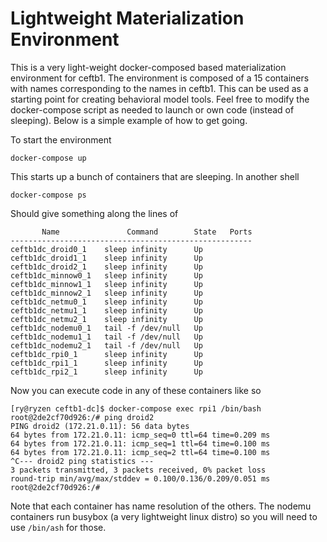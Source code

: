 # Lightweight Materialization Environment

This is a very light-weight docker-composed based materialization environment for ceftb1. The environment is composed of a 15 containers with names corresponding to the names in ceftb1. This can be used as a starting point for creating behavioral model tools. Feel free to modify the docker-compose script as needed to launch or own code (instead of sleeping). Below is a simple example of how to get going.

To start the environment

```
docker-compose up
```

This starts up a bunch of containers that are sleeping. In another shell

```
docker-compose ps
```

Should give something along the lines of 

```
       Name               Command        State   Ports
------------------------------------------------------
ceftb1dc_droid0_1    sleep infinity      Up
ceftb1dc_droid1_1    sleep infinity      Up
ceftb1dc_droid2_1    sleep infinity      Up
ceftb1dc_minnow0_1   sleep infinity      Up
ceftb1dc_minnow1_1   sleep infinity      Up
ceftb1dc_minnow2_1   sleep infinity      Up
ceftb1dc_netmu0_1    sleep infinity      Up
ceftb1dc_netmu1_1    sleep infinity      Up
ceftb1dc_netmu2_1    sleep infinity      Up
ceftb1dc_nodemu0_1   tail -f /dev/null   Up
ceftb1dc_nodemu1_1   tail -f /dev/null   Up
ceftb1dc_nodemu2_1   tail -f /dev/null   Up
ceftb1dc_rpi0_1      sleep infinity      Up
ceftb1dc_rpi1_1      sleep infinity      Up
ceftb1dc_rpi2_1      sleep infinity      Up
```


Now you can execute code in any of these containers like so

```
[ry@ryzen ceftb1-dc]$ docker-compose exec rpi1 /bin/bash
root@2de2cf70d926:/# ping droid2
PING droid2 (172.21.0.11): 56 data bytes
64 bytes from 172.21.0.11: icmp_seq=0 ttl=64 time=0.209 ms
64 bytes from 172.21.0.11: icmp_seq=1 ttl=64 time=0.100 ms
64 bytes from 172.21.0.11: icmp_seq=2 ttl=64 time=0.100 ms
^C--- droid2 ping statistics ---
3 packets transmitted, 3 packets received, 0% packet loss
round-trip min/avg/max/stddev = 0.100/0.136/0.209/0.051 ms
root@2de2cf70d926:/# 

```

Note that each container has name resolution of the others. The nodemu containers run busybox (a very lightweight linux distro) so you will need to use `/bin/ash` for those.

